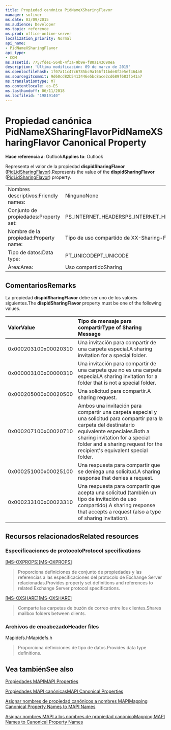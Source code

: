 ```yaml
---
title: Propiedad canónica PidNameXSharingFlavor
manager: soliver
ms.date: 03/09/2015
ms.audience: Developer
ms.topic: reference
ms.prod: office-online-server
localization_priority: Normal
api_name:
- PidNameXSharingFlavor
api_type:
- COM
ms.assetid: 7757fde1-564b-4f3a-9b9e-f80a143690ea
description: 'Última modificación: 09 de marzo de 2015'
ms.openlocfilehash: 1f07a11c47c6785bc9a166f11bde8f2e5ef464a0
ms.sourcegitcommit: 9d60cd82b5413446e5bc8ace2cd689f683fb41a7
ms.translationtype: MT
ms.contentlocale: es-ES
ms.lasthandoff: 06/11/2018
ms.locfileid: "19819140"
---
```

# <a name="pidnamexsharingflavor-canonical-property"></a><span data-ttu-id="47d05-103">Propiedad canónica PidNameXSharingFlavor</span><span class="sxs-lookup"><span data-stu-id="47d05-103">PidNameXSharingFlavor Canonical Property</span></span>

  
  
<span data-ttu-id="47d05-104">**Hace referencia a**: Outlook</span><span class="sxs-lookup"><span data-stu-id="47d05-104">**Applies to**: Outlook</span></span> 
  
<span data-ttu-id="47d05-105">Representa el valor de la propiedad **dispidSharingFlavor** ([PidLidSharingFlavor](pidlidsharingflavor-canonical-property.md)).</span><span class="sxs-lookup"><span data-stu-id="47d05-105">Represents the value of the **dispidSharingFlavor** ([PidLidSharingFlavor](pidlidsharingflavor-canonical-property.md)) property.</span></span>
  
|||
|:-----|:-----|
|<span data-ttu-id="47d05-106">Nombres descriptivos:</span><span class="sxs-lookup"><span data-stu-id="47d05-106">Friendly names:</span></span>  <br/> |<span data-ttu-id="47d05-107">Ninguno</span><span class="sxs-lookup"><span data-stu-id="47d05-107">None</span></span>  <br/> |
|<span data-ttu-id="47d05-108">Conjunto de propiedades:</span><span class="sxs-lookup"><span data-stu-id="47d05-108">Property set:</span></span>  <br/> |<span data-ttu-id="47d05-109">PS_INTERNET_HEADERS</span><span class="sxs-lookup"><span data-stu-id="47d05-109">PS_INTERNET_HEADERS</span></span>  <br/> |
|<span data-ttu-id="47d05-110">Nombre de la propiedad:</span><span class="sxs-lookup"><span data-stu-id="47d05-110">Property name:</span></span>  <br/> |<span data-ttu-id="47d05-111">Tipo de uso compartido de X</span><span class="sxs-lookup"><span data-stu-id="47d05-111">X-Sharing-Flavor</span></span>  <br/> |
|<span data-ttu-id="47d05-112">Tipo de datos:</span><span class="sxs-lookup"><span data-stu-id="47d05-112">Data type:</span></span>  <br/> |<span data-ttu-id="47d05-113">PT_UNICODE</span><span class="sxs-lookup"><span data-stu-id="47d05-113">PT_UNICODE</span></span>  <br/> |
|<span data-ttu-id="47d05-114">Área:</span><span class="sxs-lookup"><span data-stu-id="47d05-114">Area:</span></span>  <br/> |<span data-ttu-id="47d05-115">Uso compartido</span><span class="sxs-lookup"><span data-stu-id="47d05-115">Sharing</span></span>  <br/> |
   
## <a name="remarks"></a><span data-ttu-id="47d05-116">Comentarios</span><span class="sxs-lookup"><span data-stu-id="47d05-116">Remarks</span></span>

<span data-ttu-id="47d05-117">La propiedad **dispidSharingFlavor** debe ser uno de los valores siguientes.</span><span class="sxs-lookup"><span data-stu-id="47d05-117">The **dispidSharingFlavor** property must be one of the following values.</span></span> 
  
|<span data-ttu-id="47d05-118">**Valor**</span><span class="sxs-lookup"><span data-stu-id="47d05-118">**Value**</span></span>|<span data-ttu-id="47d05-119">**Tipo de mensaje para compartir**</span><span class="sxs-lookup"><span data-stu-id="47d05-119">**Type of Sharing Message**</span></span>|
|:-----|:-----|
|<span data-ttu-id="47d05-120">0x00020310</span><span class="sxs-lookup"><span data-stu-id="47d05-120">0x00020310</span></span>  <br/> |<span data-ttu-id="47d05-121">Una invitación para compartir de una carpeta especial.</span><span class="sxs-lookup"><span data-stu-id="47d05-121">A sharing invitation for a special folder.</span></span>  <br/> |
|<span data-ttu-id="47d05-122">0x00000310</span><span class="sxs-lookup"><span data-stu-id="47d05-122">0x00000310</span></span>  <br/> |<span data-ttu-id="47d05-123">Una invitación para compartir de una carpeta que no es una carpeta especial.</span><span class="sxs-lookup"><span data-stu-id="47d05-123">A sharing invitation for a folder that is not a special folder.</span></span>  <br/> |
|<span data-ttu-id="47d05-124">0x00020500</span><span class="sxs-lookup"><span data-stu-id="47d05-124">0x00020500</span></span>  <br/> |<span data-ttu-id="47d05-125">Una solicitud para compartir.</span><span class="sxs-lookup"><span data-stu-id="47d05-125">A sharing request.</span></span>  <br/> |
|<span data-ttu-id="47d05-126">0x00020710</span><span class="sxs-lookup"><span data-stu-id="47d05-126">0x00020710</span></span>  <br/> |<span data-ttu-id="47d05-127">Ambos una invitación para compartir una carpeta especial y una solicitud para compartir para la carpeta del destinatario equivalente especiales.</span><span class="sxs-lookup"><span data-stu-id="47d05-127">Both a sharing invitation for a special folder and a sharing request for the recipient's equivalent special folder.</span></span>  <br/> |
|<span data-ttu-id="47d05-128">0x00025100</span><span class="sxs-lookup"><span data-stu-id="47d05-128">0x00025100</span></span>  <br/> |<span data-ttu-id="47d05-129">Una respuesta para compartir que se deniega una solicitud.</span><span class="sxs-lookup"><span data-stu-id="47d05-129">A sharing response that denies a request.</span></span>  <br/> |
|<span data-ttu-id="47d05-130">0x00023310</span><span class="sxs-lookup"><span data-stu-id="47d05-130">0x00023310</span></span>  <br/> |<span data-ttu-id="47d05-131">Una respuesta para compartir que acepta una solicitud (también un tipo de invitación de uso compartido).</span><span class="sxs-lookup"><span data-stu-id="47d05-131">A sharing response that accepts a request (also a type of sharing invitation).</span></span>  <br/> |
   
## <a name="related-resources"></a><span data-ttu-id="47d05-132">Recursos relacionados</span><span class="sxs-lookup"><span data-stu-id="47d05-132">Related resources</span></span>

### <a name="protocol-specifications"></a><span data-ttu-id="47d05-133">Especificaciones de protocolo</span><span class="sxs-lookup"><span data-stu-id="47d05-133">Protocol specifications</span></span>

<span data-ttu-id="47d05-134">[[MS-OXPROPS]](http://msdn.microsoft.com/library/f6ab1613-aefe-447d-a49c-18217230b148%28Office.15%29.aspx)</span><span class="sxs-lookup"><span data-stu-id="47d05-134">[[MS-OXPROPS]](http://msdn.microsoft.com/library/f6ab1613-aefe-447d-a49c-18217230b148%28Office.15%29.aspx)</span></span>
  
> <span data-ttu-id="47d05-135">Proporciona definiciones de conjunto de propiedades y las referencias a las especificaciones del protocolo de Exchange Server relacionadas.</span><span class="sxs-lookup"><span data-stu-id="47d05-135">Provides property set definitions and references to related Exchange Server protocol specifications.</span></span>
    
<span data-ttu-id="47d05-136">[[MS-OXSHARE]](http://msdn.microsoft.com/library/e4e5bd27-d5e0-43f9-a6ea-550876724f3d%28Office.15%29.aspx)</span><span class="sxs-lookup"><span data-stu-id="47d05-136">[[MS-OXSHARE]](http://msdn.microsoft.com/library/e4e5bd27-d5e0-43f9-a6ea-550876724f3d%28Office.15%29.aspx)</span></span>
  
> <span data-ttu-id="47d05-137">Comparte las carpetas de buzón de correo entre los clientes.</span><span class="sxs-lookup"><span data-stu-id="47d05-137">Shares mailbox folders between clients.</span></span>
    
### <a name="header-files"></a><span data-ttu-id="47d05-138">Archivos de encabezado</span><span class="sxs-lookup"><span data-stu-id="47d05-138">Header files</span></span>

<span data-ttu-id="47d05-139">Mapidefs.h</span><span class="sxs-lookup"><span data-stu-id="47d05-139">Mapidefs.h</span></span>
  
> <span data-ttu-id="47d05-140">Proporciona definiciones de tipo de datos.</span><span class="sxs-lookup"><span data-stu-id="47d05-140">Provides data type definitions.</span></span>
    
## <a name="see-also"></a><span data-ttu-id="47d05-141">Vea también</span><span class="sxs-lookup"><span data-stu-id="47d05-141">See also</span></span>



[<span data-ttu-id="47d05-142">Propiedades MAPI</span><span class="sxs-lookup"><span data-stu-id="47d05-142">MAPI Properties</span></span>](mapi-properties.md)
  
[<span data-ttu-id="47d05-143">Propiedades MAPI canónicas</span><span class="sxs-lookup"><span data-stu-id="47d05-143">MAPI Canonical Properties</span></span>](mapi-canonical-properties.md)
  
[<span data-ttu-id="47d05-144">Asignar nombres de propiedad canónicos a nombres MAPI</span><span class="sxs-lookup"><span data-stu-id="47d05-144">Mapping Canonical Property Names to MAPI Names</span></span>](mapping-canonical-property-names-to-mapi-names.md)
  
[<span data-ttu-id="47d05-145">Asignar nombres MAPI a los nombres de propiedad canónico</span><span class="sxs-lookup"><span data-stu-id="47d05-145">Mapping MAPI Names to Canonical Property Names</span></span>](mapping-mapi-names-to-canonical-property-names.md)

